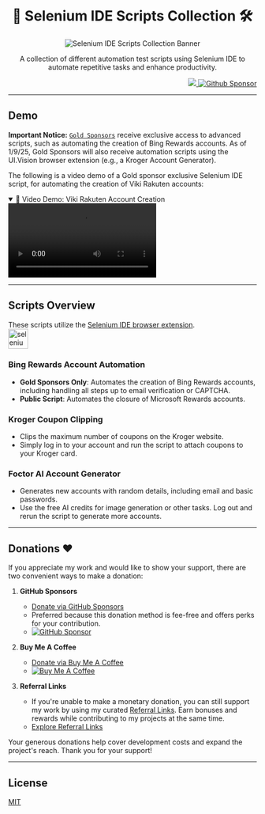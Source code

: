<h1 align="center">📝 Selenium IDE Scripts Collection 🛠️</h1>

<p align="center">
    <img src="https://github.com/user-attachments/assets/69cc6d27-1510-429a-b1b0-631f3b6c9358" alt="Selenium IDE Scripts Collection Banner"/>
</p>

<p align="center">A collection of different automation test scripts using Selenium IDE to automate repetitive tasks and enhance productivity.</p>

<p align="right"> 
   <img src="https://img.shields.io/badge/-selenium-%43B02A?style=for-the-badge&logo=selenium&logoColor=white"/><a href="https://github.com/sponsors/Prem-ium" target="_blank">
    <img src="https://img.shields.io/badge/sponsor-30363D?style=for-the-badge&logo=GitHub-Sponsors&logoColor=#EA4AAA" alt="Github Sponsor"/></a>
</p>

---
## Demo

**Important Notice:** [`Gold Sponsors`](https://github.com/sponsors/Prem-ium) receive exclusive access to advanced scripts, such as automating the creation of Bing Rewards accounts. As of 1/9/25, Gold Sponsors will also receive automation scripts using the UI.Vision browser extension (e.g., a Kroger Account Generator).

The following is a video demo of a Gold sponsor exclusive Selenium IDE script, for automating the creation of Viki Rakuten accounts:

<details open>
  <summary>🎥 Video Demo: Viki Rakuten Account Creation</summary>
  <video src="https://github.com/user-attachments/assets/d536d621-ca19-43c1-b619-10a5257d7754" controls="controls" style="max-width: 100%; height: auto;">
    Your browser does not support video tags.
    https://github.com/user-attachments/assets/d536d621-ca19-43c1-b619-10a5257d7754
  </video>
</details>

---
## Scripts Overview
These scripts utilize the [Selenium IDE browser extension](https://github.com/SeleniumHQ/selenium-ide).  
<a href="https://www.selenium.dev/selenium-ide/" target="_blank" rel="noreferrer">
  <img src="https://raw.githubusercontent.com/detain/svg-logos/780f25886640cef088af994181646db2f6b1a3f8/svg/selenium-logo.svg" alt="selenium" width="40" height="40" />
</a>

### Bing Rewards Account Automation
- **Gold Sponsors Only**: Automates the creation of Bing Rewards accounts, including handling all steps up to email verification or CAPTCHA.
- **Public Script**: Automates the closure of Microsoft Rewards accounts.

### Kroger Coupon Clipping
- Clips the maximum number of coupons on the Kroger website.
- Simply log in to your account and run the script to attach coupons to your Kroger card.

### Foctor AI Account Generator
- Generates new accounts with random details, including email and basic passwords.
- Use the free AI credits for image generation or other tasks. Log out and rerun the script to generate more accounts.

---

## Donations ❤️

If you appreciate my work and would like to show your support, there are two convenient ways to make a donation:

1. **GitHub Sponsors**
   - [Donate via GitHub Sponsors](https://github.com/sponsors/Prem-ium)
   - Preferred because this donation method is fee-free and offers perks for your contribution.
   - [![GitHub Sponsor](https://img.shields.io/badge/sponsor-30363D?style=for-the-badge&logo=GitHub-Sponsors&logoColor=#EA4AAA)](https://github.com/sponsors/Prem-ium)

2. **Buy Me A Coffee**
   - [Donate via Buy Me A Coffee](https://www.buymeacoffee.com/prem.ium)
   - [![Buy Me A Coffee](https://img.shields.io/badge/Buy%20Me%20a%20Coffee-ffdd00?style=for-the-badge&logo=buy-me-a-coffee&logoColor=black)](https://www.buymeacoffee.com/prem.ium)

3. **Referral Links**  
   - If you're unable to make a monetary donation, you can still support my work by using my curated [Referral Links](https://github.com/Prem-ium/Referral-Link-Me/blob/main/README.md). Earn bonuses and rewards while contributing to my projects at the same time.  
   - [Explore Referral Links](https://github.com/Prem-ium/Referral-Link-Me/blob/main/README.md)  

Your generous donations help cover development costs and expand the project's reach. Thank you for your support!

---
## License

[MIT](https://choosealicense.com/licenses/mit/)


